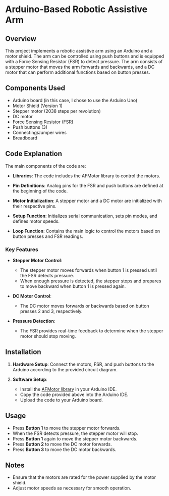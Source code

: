 # Arduino-Based Robotic Assistive Arm

## Overview

This project implements a robotic assistive arm using an Arduino and a motor shield. The arm can be controlled using push buttons and is equipped with a Force Sensing Resistor (FSR) to detect pressure. The arm consists of a stepper motor that moves the arm forwards and backwards, and a DC motor that can perform additional functions based on button presses.

## Components Used

- Arduino board (in this case, I chose to use the Arduino Uno)
- Motor Shield (Version 1)
- Stepper motor (2038 steps per revolution)
- DC motor
- Force Sensing Resistor (FSR)
- Push buttons (3)
- Connecting/Jumper wires
- Breadboard

## Code Explanation

The main components of the code are:

- **Libraries**: The code includes the AFMotor library to control the motors.
  
- **Pin Definitions**: Analog pins for the FSR and push buttons are defined at the beginning of the code.

- **Motor Initialization**: A stepper motor and a DC motor are initialized with their respective pins.

- **Setup Function**: Initializes serial communication, sets pin modes, and defines motor speeds.

- **Loop Function**: Contains the main logic to control the motors based on button presses and FSR readings.

### Key Features

- **Stepper Motor Control**: 
  - The stepper motor moves forwards when button 1 is pressed until the FSR detects pressure.
  - When enough pressure is detected, the stepper stops and prepares to move backward when button 1 is pressed again.

- **DC Motor Control**: 
  - The DC motor moves forwards or backwards based on button presses 2 and 3, respectively.
  
- **Pressure Detection**: 
  - The FSR provides real-time feedback to determine when the stepper motor should stop moving.

## Installation

1. **Hardware Setup**: Connect the motors, FSR, and push buttons to the Arduino according to the provided circuit diagram.

2. **Software Setup**:
   - Install the [AFMotor library](https://github.com/adafruit/AFMotor) in your Arduino IDE.
   - Copy the code provided above into the Arduino IDE.
   - Upload the code to your Arduino board.

## Usage

- Press **Button 1** to move the stepper motor forwards.
- When the FSR detects pressure, the stepper motor will stop.
- Press **Button 1** again to move the stepper motor backwards.
- Press **Button 2** to move the DC motor forwards.
- Press **Button 3** to move the DC motor backwards.

## Notes

- Ensure that the motors are rated for the power supplied by the motor shield.
- Adjust motor speeds as necessary for smooth operation.


